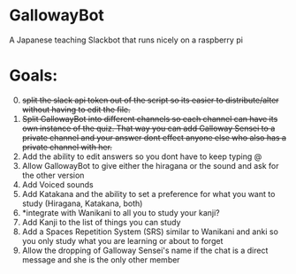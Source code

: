 # GallowayBot
A Japanese teaching Slackbot that runs nicely on a raspberry pi

# Goals:  
  0) ~~split the slack api token out of the script so its easier to distribute/alter without having to edit the file.~~
  1) ~~Split GallowayBot into different channels so each channel can have its own instance of the quiz. That way you can add Galloway Sensei to a private channel and your answer dont effect anyone else who also has a private channel with her.~~
  2) Add the ability to edit answers so you dont have to keep typing @<BotName>
  3) Allow GallowayBot to give either the hiragana or the sound and ask for the other version
  4) Add Voiced sounds
  5) Add Katakana and the ability to set a preference for what you want to study (Hiragana, Katakana, both)
  6) *integrate with Wanikani to all you to study your kanji?
  7) Add Kanji to the list of things you can study 
  8) Add a Spaces Repetition System (SRS) similar to Wanikani and anki so you only study what you are learning or about to forget
  9) Allow the dropping of Galloway Sensei's name if the chat is a direct message and she is the only other member 
  
